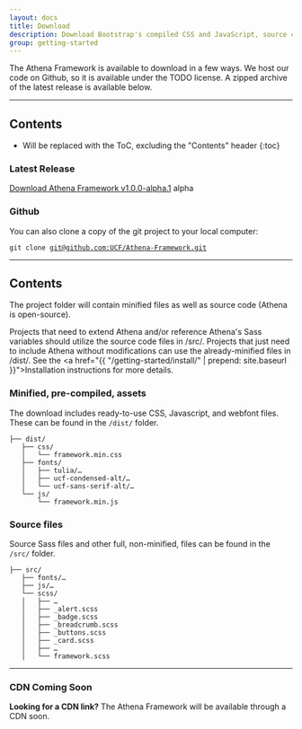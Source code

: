 ```yaml
---
layout: docs
title: Download
description: Download Bootstrap's compiled CSS and JavaScript, source code, or include it with your favorite package manager.
group: getting-started
---
```


The Athena Framework is available to download in a few ways. We host our code on Github, so it is available under the TODO license. A zipped archive of the latest release is available below.

___

## Contents

* Will be replaced with the ToC, excluding the "Contents" header
{:toc}

### Latest Release
<a href="https://github.com/UCF/Athena-Framework/archive/v1.0.0-alpha.1.zip">Download Athena Framework v1.0.0-alpha.1</a> <span class="badge badge-primary">alpha</span>

### Github
You can also clone a copy of the git project to your local computer:

<pre><code>git clone <a href="https://github.com/UCF/Athena-Framework/">git@github.com:UCF/Athena-Framework.git</a></code></pre>

___

## Contents
The project folder will contain minified files as well as source code (Athena is open-source).

Projects that need to extend Athena and/or reference Athena's Sass variables should utilize the source code files in /src/. Projects that just need to include Athena without modifications can use the already-minified files in /dist/. See the <a href="{{ "/getting-started/install/" | prepend: site.baseurl }}">Installation instructions</a> for more details.

### Minified, pre-compiled, assets
The download includes ready-to-use CSS, Javascript, and webfont files. These can be found in the <code>/dist/</code> folder.

<pre><code>├── dist/
   ├── css/
   │   └── framework.min.css
   ├── fonts/
   │   ├── tulia/…
   │   ├── ucf-condensed-alt/…
   │   └── ucf-sans-serif-alt/…
   └── js/
       └── framework.min.js
</code></pre>

### Source files

Source Sass files and other full, non-minified, files can be found in the <code>/src/</code> folder.

<pre><code>├── src/
   ├── fonts/…
   ├── js/…
   └── scss/
   │   ├── …
   │   ├── _alert.scss
   │   ├── _badge.scss
   │   ├── _breadcrumb.scss
   │   ├── _buttons.scss
   │   ├── _card.scss
   │   ├── …
   │   └── framework.scss
</code></pre>

___

### CDN Coming Soon
**Looking for a CDN link?** The Athena Framework will be available through a CDN soon.
